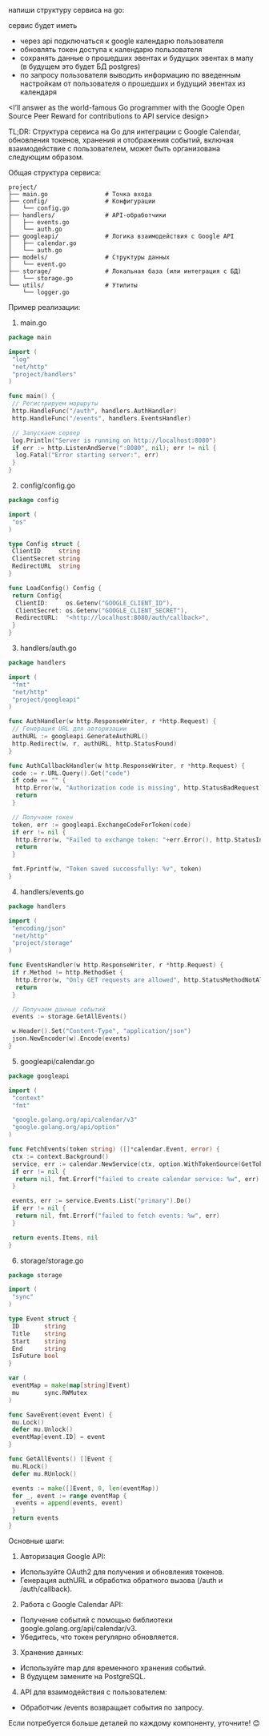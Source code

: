 напиши структуру сервиса на go:

сервис будет иметь

- через api подключаться к google календарю пользователя
- обновлять токен доступа к календарю пользователя
- сохранять данные о прошедших эвентах и будущих эвентах в мапу (в будущем это будет БД postgres)
- по запросу пользователя выводить информацию по введенным настройкам от пользователя о прошедших и будущий эвентах из календаря

<I’ll answer as the world-famous Go programmer with the Google Open Source Peer Reward for contributions to API service design>

TL;DR: Структура сервиса на Go для интеграции с Google Calendar, обновления токенов, хранения и отображения событий, включая взаимодействие с пользователем, может быть организована следующим образом.

Общая структура сервиса:
````
project/
├── main.go                # Точка входа
├── config/                # Конфигурации
│   └── config.go
├── handlers/              # API-обработчики
│   ├── events.go
│   └── auth.go
├── googleapi/             # Логика взаимодействия с Google API
│   ├── calendar.go
│   └── auth.go
├── models/                # Структуры данных
│   └── event.go
├── storage/               # Локальная база (или интеграция с БД)
│   └── storage.go
└── utils/                 # Утилиты
    └── logger.go
````

Пример реализации:

1. main.go

````go
package main

import (
 "log"
 "net/http"
 "project/handlers"
)

func main() {
 // Регистрируем маршруты
 http.HandleFunc("/auth", handlers.AuthHandler)
 http.HandleFunc("/events", handlers.EventsHandler)

 // Запускаем сервер
 log.Println("Server is running on http://localhost:8080")
 if err := http.ListenAndServe(":8080", nil); err != nil {
  log.Fatal("Error starting server:", err)
 }
}
````

2. config/config.go

````go
package config

import (
 "os"
)

type Config struct {
 ClientID     string
 ClientSecret string
 RedirectURL  string
}

func LoadConfig() Config {
 return Config{
  ClientID:     os.Getenv("GOOGLE_CLIENT_ID"),
  ClientSecret: os.Getenv("GOOGLE_CLIENT_SECRET"),
  RedirectURL:  "<http://localhost:8080/auth/callback>",
 }
}
````
3. handlers/auth.go

````go
package handlers

import (
 "fmt"
 "net/http"
 "project/googleapi"
)

func AuthHandler(w http.ResponseWriter, r *http.Request) {
 // Генерация URL для авторизации
 authURL := googleapi.GenerateAuthURL()
 http.Redirect(w, r, authURL, http.StatusFound)
}

func AuthCallbackHandler(w http.ResponseWriter, r *http.Request) {
 code := r.URL.Query().Get("code")
 if code == "" {
  http.Error(w, "Authorization code is missing", http.StatusBadRequest)
  return
 }

 // Получаем токен
 token, err := googleapi.ExchangeCodeForToken(code)
 if err != nil {
  http.Error(w, "Failed to exchange token: "+err.Error(), http.StatusInternalServerError)
  return
 }

 fmt.Fprintf(w, "Token saved successfully: %v", token)
}
````

4. handlers/events.go

````go
package handlers

import (
 "encoding/json"
 "net/http"
 "project/storage"
)

func EventsHandler(w http.ResponseWriter, r *http.Request) {
 if r.Method != http.MethodGet {
  http.Error(w, "Only GET requests are allowed", http.StatusMethodNotAllowed)
  return
 }

 // Получаем данные событий
 events := storage.GetAllEvents()

 w.Header().Set("Content-Type", "application/json")
 json.NewEncoder(w).Encode(events)
}
````

5. googleapi/calendar.go

````go
package googleapi

import (
 "context"
 "fmt"

 "google.golang.org/api/calendar/v3"
 "google.golang.org/api/option"
)

func FetchEvents(token string) ([]*calendar.Event, error) {
 ctx := context.Background()
 service, err := calendar.NewService(ctx, option.WithTokenSource(GetTokenSource(token)))
 if err != nil {
  return nil, fmt.Errorf("failed to create calendar service: %w", err)
 }

 events, err := service.Events.List("primary").Do()
 if err != nil {
  return nil, fmt.Errorf("failed to fetch events: %w", err)
 }

 return events.Items, nil
}
````

6. storage/storage.go
```` go
package storage

import (
 "sync"
)

type Event struct {
 ID       string
 Title    string
 Start    string
 End      string
 IsFuture bool
}

var (
 eventMap = make(map[string]Event)
 mu       sync.RWMutex
)

func SaveEvent(event Event) {
 mu.Lock()
 defer mu.Unlock()
 eventMap[event.ID] = event
}

func GetAllEvents() []Event {
 mu.RLock()
 defer mu.RUnlock()

 events := make([]Event, 0, len(eventMap))
 for _, event := range eventMap {
  events = append(events, event)
 }
 return events
}
````
Основные шаги:

 1. Авторизация Google API:
 - Используйте OAuth2 для получения и обновления токенов.
 - Генерация authURL и обработка обратного вызова (/auth и /auth/callback).
 2. Работа с Google Calendar API:
 - Получение событий с помощью библиотеки google.golang.org/api/calendar/v3.
 - Убедитесь, что токен регулярно обновляется.
 3. Хранение данных:
 - Используйте map для временного хранения событий.
 - В будущем замените на PostgreSQL.
 4. API для взаимодействия с пользователем:
 - Обработчик /events возвращает события по запросу.

Если потребуется больше деталей по каждому компоненту, уточните! 😊
